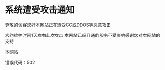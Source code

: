 
<!DOCTYPE html>
<html>
<head>
	<meta charset="UTF-8">
	<title>本网站–系统遭受攻击通知</title>

</style>
<body>
	<div class="notice-wrap">
		<div class="notice">
			<h1>系统遭受攻击通知</h1>
			<p class="notice-cont">尊敬的访客您好<span>本网站</span>正在遭受CC或DDOS等恶意攻击</p>
			<p class="notice-tel">大约维护时间1天左右<span>此次攻击 本网站已经开通的服务不受影响</span>感谢您对本网站的支持</p>
			<div class="notice-foot">
				<p>本网站</p>
				<p>错误代码：502</p>
			</div>
			<audio autoplay>
<source src="http://music.163.com/song/media/outer/url?id=1388407065.mp3" type="audio/mpeg"><!-- ！BGM！-->
</audio>
		</div>
	</div>
</body>
</html>
